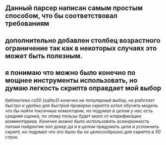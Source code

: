 ## Данный парсер написан самым простым способом, что бы соответствовал требованиям
## дополнительно добавлен столбец возрастного ограничение так как в некоторых случаях это может быть полезным.
## я понимаю что можно было конечно по мощнее инструменты использовать, но думаю легкость скрипта оправдает мой выбор
*библиотека cs50 (sqlite3) конечно не популярный выбор, но работает быстро и удобно для быстрой проверки скрипта
хотел обучить модель что бы найти токсичные коментарии, но подумал в целом у нас есть средняя оценка, по этому пользы будет мало от кларификации комментариев.
Конечно можно было использовать асинхронность патоки пайдантик ооп докер да и в целом придумать цели и усложнить скрипт, но подумал что это было бы не целесообразно для скрипта в 50 строк.*
